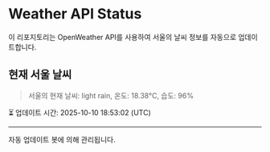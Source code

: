 
# Weather API Status

이 리포지토리는 OpenWeather API를 사용하여 서울의 날씨 정보를 자동으로 업데이트합니다.

## 현재 서울 날씨
> 서울의 현재 날씨: light rain, 온도: 18.38°C, 습도: 96%

⏳ 업데이트 시간: 2025-10-10 18:53:02 (UTC)

---
자동 업데이트 봇에 의해 관리됩니다.
